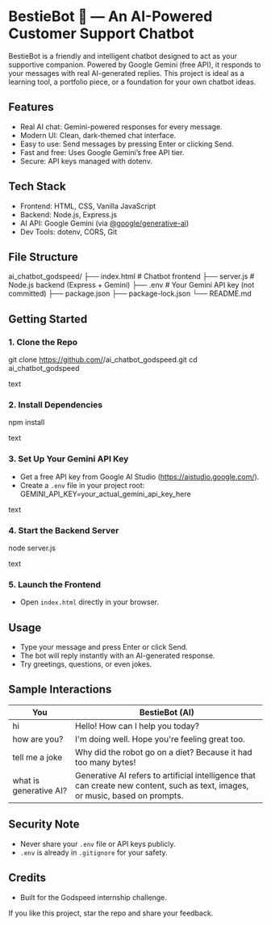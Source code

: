 # BestieBot 🖤 — An AI-Powered Customer Support Chatbot
BestieBot is a friendly and intelligent chatbot designed to act as your supportive companion. Powered by Google Gemini (free API), it responds to your messages with real AI-generated replies. This project is ideal as a learning tool, a portfolio piece, or a foundation for your own chatbot ideas.

## Features

- Real AI chat: Gemini-powered responses for every message.
- Modern UI: Clean, dark-themed chat interface.
- Easy to use: Send messages by pressing Enter or clicking Send.
- Fast and free: Uses Google Gemini’s free API tier.
- Secure: API keys managed with dotenv.

## Tech Stack

- Frontend: HTML, CSS, Vanilla JavaScript
- Backend: Node.js, Express.js
- AI API: Google Gemini (via [@google/generative-ai](https://www.npmjs.com/package/@google/generative-ai))
- Dev Tools: dotenv, CORS, Git

## File Structure

ai_chatbot_godspeed/
├── index.html # Chatbot frontend
├── server.js # Node.js backend (Express + Gemini)
├── .env # Your Gemini API key (not committed)
├── package.json
├── package-lock.json
└── README.md

## Getting Started

### 1. Clone the Repo

git clone https://github.com/<your-username>/ai_chatbot_godspeed.git
cd ai_chatbot_godspeed

text

### 2. Install Dependencies

npm install

text

### 3. Set Up Your Gemini API Key

- Get a free API key from Google AI Studio (https://aistudio.google.com/).
- Create a `.env` file in your project root:
GEMINI_API_KEY=your_actual_gemini_api_key_here

text

### 4. Start the Backend Server

node server.js

text

### 5. Launch the Frontend

- Open `index.html` directly in your browser.

## Usage

- Type your message and press Enter or click Send.
- The bot will reply instantly with an AI-generated response.
- Try greetings, questions, or even jokes.

## Sample Interactions

| You                     | BestieBot (AI)                                |
|-------------------------|-----------------------------------------------|
| hi                      | Hello! How can I help you today?              |
| how are you?            | I'm doing well. Hope you're feeling great too.|
| tell me a joke          | Why did the robot go on a diet? Because it had too many bytes! |
| what is generative AI?  | Generative AI refers to artificial intelligence that can create new content, such as text, images, or music, based on prompts. |

## Security Note

- Never share your `.env` file or API keys publicly.
- `.env` is already in `.gitignore` for your safety.

## Credits

- Built for the Godspeed internship challenge.

If you like this project, star the repo and share your feedback.
